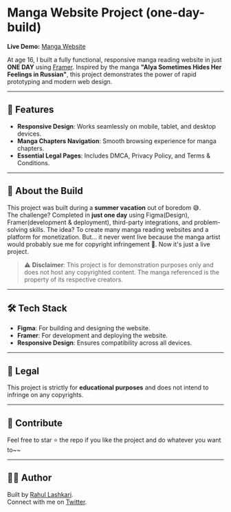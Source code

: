 # Manga Website Project (one-day-build) 

**Live Demo:** [Manga Website](https://alyasometimeshidesherfeelingsmanga.framer.website/)  

At age 16, I built a fully functional, responsive manga reading website in just **ONE DAY** using [Framer](https://framer.com). Inspired by the manga **"Alya Sometimes Hides Her Feelings in Russian"**, this project demonstrates the power of rapid prototyping and modern web design.

---

## 🚀 Features
- **Responsive Design**: Works seamlessly on mobile, tablet, and desktop devices.
- **Manga Chapters Navigation**: Smooth browsing experience for manga chapters.
- **Essential Legal Pages**: Includes DMCA, Privacy Policy, and Terms & Conditions.

---

## 📖 About the Build
This project was built during a **summer vacation** out of boredom 😅.  
The challenge? Completed in **just one day** using Figma(Design), Framer(development & deployment), third-party integrations, and problem-solving skills.
The idea? To create many manga reading websites and a platform for monetization. But... it never went live because the manga artist would probably sue me for copyright infringement 🙂. Now it's just a live project.

> ⚠️ **Disclaimer**: This project is for demonstration purposes only and does not host any copyrighted content. The manga referenced is the property of its respective creators.

---

## 🛠️ Tech Stack
- **Figma**: For building and designing the website.
- **Framer**: For development and deploying the website.
- **Responsive Design**: Ensures compatibility across all devices.

---

## 📝 Legal
This project is strictly for **educational purposes** and does not intend to infringe on any copyrights.

---

## 🌟 Contribute
Feel free to star ⭐ the repo if you like the project and do whatever you want to~~

---

## 🧑‍💻 Author
Built by [Rahul Lashkari](https://github.com/Rahul-Lashkari).  
Connect with me on [Twitter](https://x.com/rahul_lashkari1).
